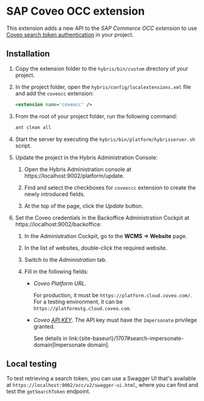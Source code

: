 # SAP Coveo OCC extension

This extension adds a new API to the *SAP Commerce OCC extension* to use [Coveo search token authentication](https://docs.coveo.com/en/56/build-a-search-ui/use-search-token-authentication) in your project.

## Installation

1. Copy the extension folder to the `hybris/bin/custom` directory of your project.

1. In the project folder, open the `hybris/config/localextensions.xml` file and add the `coveocc` extension:

   ```xml
   <extension name='coveocc' />
   ```

1. From the root of your project folder, run the following command:

   ```bash
   ant clean all
   ```

1. Start the server by executing the `hybris/bin/platform/hybrisserver.sh` script.

1. Update the project in the Hybris Administration Console:

   1. Open the Hybris Administration console at https://localhost:9002/platform/update.
   
   1. Find and select the checkboxes for `coveoccc` extension to create the newly introduced fields.

   1. At the top of the page, click the *Update* button.

1. Set the Coveo credentials in the Backoffice Administration Cockpit at https://localhost:9002/backoffice:

   1. In the Administration Cockpit, go to the **WCMS → Website** page.

   1. In the list of websites, double-click the required website.

   1. Switch to the *Administration* tab.

   1. Fill in the following fields:

      * *Coveo Platform URL*.

        For production, it must be `https://platform.cloud.coveo.com/`. For a testing environment, it can be `https://platformstg.cloud.coveo.com`.

      * *Coveo* [*API KEY*](https://docs.coveo.com/en/1718). The API key must have the `Impersonate` privilege granted.

        See details in link:{site-baseurl}/1707#search-impersonate-domain[Impersonate domain].

## Local testing

To test retrieving a search token, you can use a Swagger UI that's available at `https://localhost:9002/occ/v2/swagger-ui.html`, where you can find and test the `getSearchToken` endpoint.